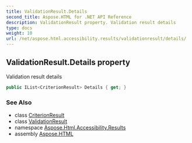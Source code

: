 ```yaml
---
title: ValidationResult.Details
second_title: Aspose.HTML for .NET API Reference
description: ValidationResult property. Validation result details
type: docs
weight: 10
url: /net/aspose.html.accessibility.results/validationresult/details/
---
```

## ValidationResult.Details property

Validation result details

```csharp
public IList<CriterionResult> Details { get; }
```

### See Also

* class [CriterionResult](../../criterionresult/)
* class [ValidationResult](../)
* namespace [Aspose.Html.Accessibility.Results](../../../aspose.html.accessibility.results/)
* assembly [Aspose.HTML](../../../)
